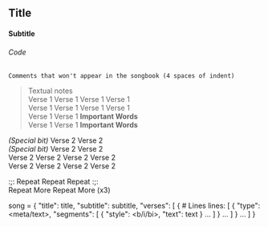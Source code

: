 ## Title
#### Subtitle
###### Code
  
    Comments that won't appear in the songbook (4 spaces of indent)  
  
> Textual notes  
Verse 1 Verse 1 Verse 1 Verse 1  
Verse 1 Verse 1 Verse 1 Verse 1  
Verse 1 Verse 1 **Important Words**  
Verse 1 Verse 1 **Important Words**  
  
_(Special bit)_ Verse 2 Verse 2  
_(Special bit)_ Verse 2 Verse 2  
Verse 2 Verse 2 Verse 2 Verse 2  
Verse 2 Verse 2 Verse 2 Verse 2  
  
:;: Repeat Repeat Repeat :;:  
Repeat More Repeat More (x3)  

song = {
	"title": title,
	"subtitle": subtitle,
	"verses": [
		{
			# Lines
			lines: [
				{
					"type": <meta/text>,
					"segments": [
						{
							"style": <b/i/bi>,
							"text": text
						}
						...
					]
				}
				...
			]
		}
		...
	]
}